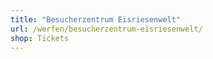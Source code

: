 ```yaml
---
title: "Besucherzentrum Eisriesenwelt"
url: /werfen/besucherzentrum-eisriesenwelt/
shop: Tickets
---
```

